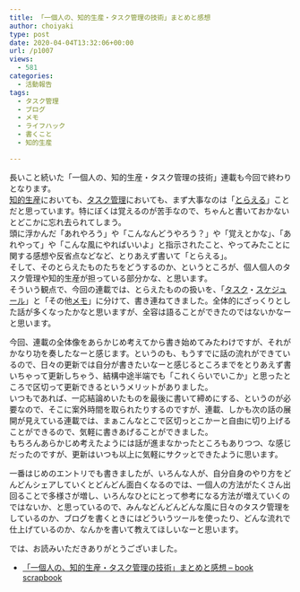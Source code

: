 ```yaml
---
title: 「一個人の、知的生産・タスク管理の技術」まとめと感想
author: choiyaki
type: post
date: 2020-04-04T13:32:06+00:00
url: /p1007
views:
  - 581
categories:
  - 活動報告
tags:
  - タスク管理
  - ブログ
  - メモ
  - ライフハック
  - 書くこと
  - 知的生産

---
```

長いこと続いた「一個人の、知的生産・タスク管理の技術」連載も今回で終わりとなります。  
[知的生産][1]においても、[タスク管理][2]においても、まず大事なのは「[とらえる][3]」ことだと思っています。特にぼくは覚えるのが苦手なので、ちゃんと書いておかないとどこかに忘れ去られてしまう。  
頭に浮かんだ「あれやろう」や「こんなんどうやろう？」や「覚えとかな」、「あれやって」や「こんな風にやればいいよ」と指示されたこと、やってみたことに関する感想や反省点などなど、とりあえず書いて「とらえる」。  
そして、そのとらえたものたちをどうするのか、というところが、個人個人のタスク管理や知的生産が担っている部分かな、と思います。  
そういう観点で、今回の連載では、とらえたものの扱いを、「[タスク][4]・[スケジュール][5]」と「その他[メモ][6]」に分けて、書き連ねてきました。全体的にざっくりとした話が多くなったかなと思いますが、全容は語ることができたのではないかなーと思います。

今回、連載の全体像をあらかじめ考えてから書き始めてみたわけですが、それがかなり功を奏したなーと感じます。というのも、もうすでに話の流れができているので、日々の更新では自分が書きたいなーと感じるところまでをとりあえず書いちゃって更新しちゃう、結構中途半端でも「これくらいでいこか」と思ったところで区切って更新できるというメリットがありました。  
いつもであれば、一応結論めいたものを最後に書いて締めにする、というのが必要なので、そこに案外時間を取られたりするのですが、連載、しかも次の話の展開が見えている連載では、まぁこんなとこで区切っとこかーと自由に切り上げることができるので、気軽に書きあげることができました。  
もちろんあらかじめ考えたようには話が進まなかったところもありつつ、な感じだったのですが、更新はいつも以上に気軽にサクッとできたように思います。

一番はじめのエントリでも書きましたが、いろんな人が、自分自身のやり方をどんどんシェアしていくとどんどん面白くなるのでは、一個人の方法がたくさん出回ることで多様さが増し、いろんなひとにとって参考になる方法が増えていくのではないか、と思っているので、みんなどんどんどんな風に日々のタスク管理をしているのか、ブログを書くときにはどういうツールを使ったり、どんな流れで仕上げているのか、なんかを書いて教えてほしいなーと思います。

では、お読みいただきありがとうございました。

  * [「一個人の、知的生産・タスク管理の技術」まとめと感想 &#8211; book scrapbook][7]

 [1]: https://scrapbox.io/choiyaki-hondana/%E7%9F%A5%E7%9A%84%E7%94%9F%E7%94%A3
 [2]: https://scrapbox.io/choiyaki-hondana/%E3%82%BF%E3%82%B9%E3%82%AF%E7%AE%A1%E7%90%86
 [3]: https://scrapbox.io/choiyaki-hondana/%E3%81%A8%E3%82%89%E3%81%88%E3%82%8B
 [4]: https://scrapbox.io/choiyaki-hondana/%E3%82%BF%E3%82%B9%E3%82%AF
 [5]: https://scrapbox.io/choiyaki-hondana/%E3%82%B9%E3%82%B1%E3%82%B8%E3%83%A5%E3%83%BC%E3%83%AB
 [6]: https://scrapbox.io/choiyaki-hondana/%E3%83%A1%E3%83%A2
 [7]: https://scrapbox.io/choiyaki-hondana/%E3%80%8C%E4%B8%80%E5%80%8B%E4%BA%BA%E3%81%AE%E3%80%81%E7%9F%A5%E7%9A%84%E7%94%9F%E7%94%A3%E3%83%BB%E3%82%BF%E3%82%B9%E3%82%AF%E7%AE%A1%E7%90%86%E3%81%AE%E6%8A%80%E8%A1%93%E3%80%8D%E3%81%BE%E3%81%A8%E3%82%81%E3%81%A8%E6%84%9F%E6%83%B3